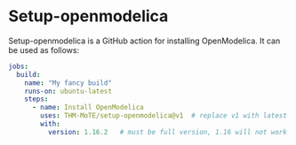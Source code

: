 # Setup-openmodelica

Setup-openmodelica is a GitHub action for installing OpenModelica.
It can be used as follows:

```yaml
jobs:
  build:
    name: "My fancy build"
    runs-on: ubuntu-latest
    steps:
      - name: Install OpenModelica
        uses: THM-MoTE/setup-openmodelica@v1  # replace v1 with latest tag
        with:
          version: 1.16.2   # must be full version, 1.16 will not work
```
